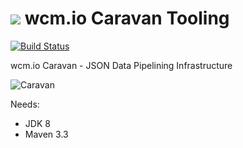 <img src="http://wcm.io/images/favicon-16@2x.png"/> wcm.io Caravan Tooling
======
[![Build Status](https://travis-ci.org/wcm-io-caravan/caravan-tooling.png?branch=develop)](https://travis-ci.org/wcm-io-caravan/caravan-tooling)

wcm.io Caravan - JSON Data Pipelining Infrastructure

![Caravan](https://github.com/wcm-io-caravan/caravan-tooling/blob/master/public_site/src/site/resources/images/caravan.gif)

Needs:
- JDK 8
- Maven 3.3
